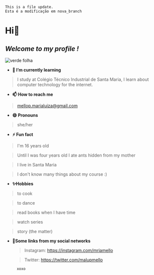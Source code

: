 

    This is a file update.
	Esta é a modificação em nova_branch

# Hi:lollipop:
## _Welcome to my profile !_
![verde folha](https://64.media.tumblr.com/66ebd45f4127e2d57a8fd0d46cd3f70c/230e1df134f5d819-de/s2048x3072/d4a7a7c026592e947e42017555fc5b74e7769e82.png)


- **🌱 I’m currently learning**
> I study at Colégio Técnico Industrial de Santa Maria, I learn about computer technology for the internet.
    
    
- **📫 How to reach me**
 >  mellop.marialuiza@gmail.com



- **😄 Pronouns**
>  she/her
 
 
 
- **⚡ Fun fact**
 >  I'm 16 years old
 
 > Until I was four years old I ate ants hidden from my mother
 
 > I live in Santa Maria
 
 > I don't know many things about my course :)


- **✨Hobbies**
 >  to cook 
 
 >  to dance
 
 >  read books when I have time
 
 >   watch series
 
 >   story (the matter)

- **:pencil:Some links from my social networks**
  > Instagram: https://instagram.com/mriamello

  > Twitter: https://twitter.com/malupmello



		xoxo










<!--
**mariamello/mariamello** is a ✨ _special_ ✨ repository because its `README.md` (this file) appears on your GitHub profile.



-->

